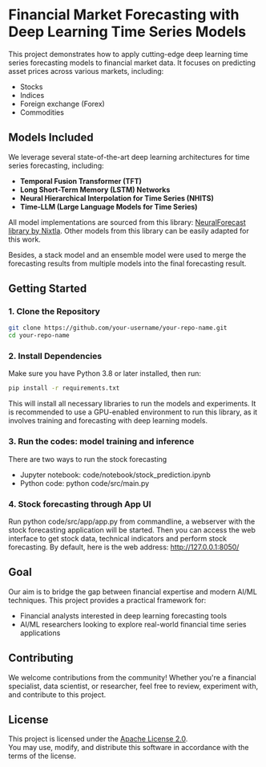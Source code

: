 # Financial Market Forecasting with Deep Learning Time Series Models

This project demonstrates how to apply cutting-edge deep learning time series forecasting models to financial market data. It focuses on predicting asset prices across various markets, including:

- Stocks  
- Indices  
- Foreign exchange (Forex)  
- Commodities  

## Models Included

We leverage several state-of-the-art deep learning architectures for time series forecasting, including:

- **Temporal Fusion Transformer (TFT)**  
- **Long Short-Term Memory (LSTM) Networks**  
- **Neural Hierarchical Interpolation for Time Series (NHITS)**  
- **Time-LLM (Large Language Models for Time Series)**  

All model implementations are sourced from this library: [NeuralForecast library by Nixtla](https://github.com/Nixtla/neuralforecast). Other models from this library can be easily adapted for this work.

Besides, a stack model and an ensemble model were used to merge the forecasting results from multiple models into the final forecasting result.

## Getting Started

### 1. Clone the Repository

```bash
git clone https://github.com/your-username/your-repo-name.git
cd your-repo-name
```

### 2. Install Dependencies

Make sure you have Python 3.8 or later installed, then run:

```bash
pip install -r requirements.txt
```

This will install all necessary libraries to run the models and experiments. It is recommended to use a GPU-enabled environment to run this library, as it involves training and forecasting with deep learning models.

### 3. Run the codes: model training and inference
There are two ways to run the stock forecasting
 - Jupyter notebook: code/notebook/stock_prediction.ipynb
 - Python code: python code/src/main.py

### 4. Stock forecasting through App UI
Run python code/src/app/app.py from commandline, a webserver with the stock forecasting application will be started. Then you can access the web
interface to get stock data, technical indicators and perform stock forecasting. By default, here is the web address: http://127.0.0.1:8050/

## Goal

Our aim is to bridge the gap between financial expertise and modern AI/ML techniques. This project provides a practical framework for:

- Financial analysts interested in deep learning forecasting tools  
- AI/ML researchers looking to explore real-world financial time series applications  

## Contributing

We welcome contributions from the community! Whether you're a financial specialist, data scientist, or researcher, feel free to review, experiment with, and contribute to this project.

## License

This project is licensed under the [Apache License 2.0](https://www.apache.org/licenses/LICENSE-2.0).  
You may use, modify, and distribute this software in accordance with the terms of the license.

